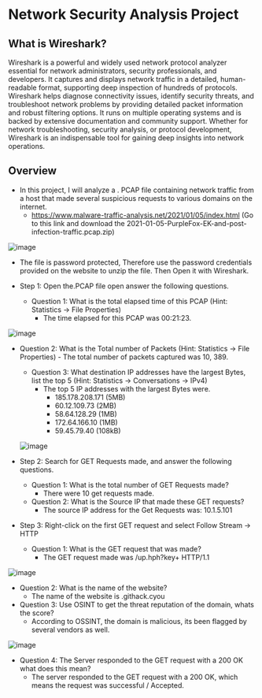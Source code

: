 # Network Security Analysis Project

<h2> What is Wireshark? </h2> Wireshark is a powerful and widely used network protocol analyzer essential for network administrators, security professionals, and developers. It captures and displays network traffic in a detailed, human-readable format, supporting deep inspection of hundreds of protocols. Wireshark helps diagnose connectivity issues, identify security threats, and troubleshoot network problems by providing detailed packet information and robust filtering options. It runs on multiple operating systems and is backed by extensive documentation and community support. Whether for network troubleshooting, security analysis, or protocol development, Wireshark is an indispensable tool for gaining deep insights into network operations.
<h2> Overview</h2>


- In this project, I will analyze a . PCAP file containing network traffic from a host that made several suspicious requests to various domains on the internet.
   - https://www.malware-traffic-analysis.net/2021/01/05/index.html (Go to this link and download the 2021-01-05-PurpleFox-EK-and-post-infection-traffic.pcap.zip)

![image](https://github.com/user-attachments/assets/3c1eb358-4652-46ec-9a2f-7360e3928ab1)
   
   - The file is password protected, Therefore use the password credentials provided on the website to unzip the file. Then Open it with Wireshark.

- Step 1: Open the.PCAP file open answer the following questions.
    - Question 1: What is the total elapsed time of this PCAP (Hint: Statistics → File Properties)
      - The time elapsed for this PCAP was 00:21:23.

![image](https://github.com/user-attachments/assets/d822e776-4f35-4389-b8b1-5845db167209)
    
- Question 2: What is the Total number of Packets (Hint: Statistics → File Properties)
      - The total number of packets captured was 10, 389. 
    - Question 3: What destination IP addresses have the largest Bytes, list the top 5 (Hint: Statistics → Conversations → IPv4)
      - The top 5 IP addresses with the largest Bytes were.
        - 185.178.208.171 (5MB)
        - 60.12.109.73 (2MB)
        - 58.64.128.29 (1MB)
        - 172.64.166.10 (1MB)
        - 59.45.79.40 (108kB)
 
  ![image](https://github.com/user-attachments/assets/60db91c5-46ad-4da2-ab6d-c8998ff839de)


- Step 2: Search for GET Requests made, and answer the following questions.
   - Question 1: What is the total number of GET Requests made?
      - There were 10 get requests made.
   - Question 2: What is the Source IP that made these GET requests?
      - The source IP address for the Get Requests was: 10.1.5.101
 - Step 3: Right-click on the first GET request and select Follow Stream → HTTP
   - Question 1: What is the GET request that was made?
      - The GET request made was    /up.hph?key+ HTTP/1.1

![image](https://github.com/user-attachments/assets/a32b8d09-6ca0-4e09-a0bf-5dfd2ef5f046)
  
   - Question 2: What is the name of the website?
      - The name of the website is .githack.cyou
   - Question 3: Use OSINT to get the threat reputation of the domain, whats the score? 
      - According to OSSINT, the domain is malicious, its been flagged by several vendors as well.

![image](https://github.com/user-attachments/assets/1e274b9b-1513-4225-adae-9560d2122b3a)
   
   - Question 4: The Server responded to the GET request with a 200 OK what does this mean?
      - The server responded to the GET request with a 200 OK, which means the request was successful / Accepted.
  
